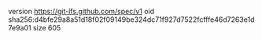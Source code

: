 version https://git-lfs.github.com/spec/v1
oid sha256:d4bfe29a8a51d18f02f09149be324dc71f927d7522fcfffe46d7263e1d7e9a01
size 605
